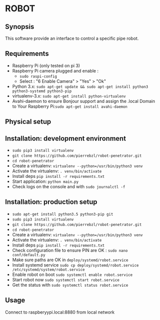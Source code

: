 # ROBOT

## Synopsis

This software provide an interface to control a specific pipe robot.

## Requirements

 * Raspberry Pi (only tested on pi 3)
 * Raspberry Pi camera plugged and enable :
   * `sudo raspi-config`
   * Select : "6 Enable Camera" > "Yes" > "Ok"
 * Python 3.x: `sudo apt-get update && sudo apt-get install python3 python3-systemd python3-pip`
 * virtualenv-3.x: `sudo apt-get install python-virtualenv`
 * Avahi-daemon to ensure Bonjour support and assign the .local Domain to Your Raspberry Pi:`sudo apt-get install avahi-daemon`

## Physical setup

## Installation: development environment

  * `sudo pip3 install virtualenv`
  * `git clone https://github.com/pierrebzl/robot-penetrator.git`
  * `cd robot-penetrator`
  * Create a virtualenv: `virtualenv --python=/usr/bin/python3 venv`
  * Activate the virtualenv: `. venv/bin/activate`
  * Install deps `pip install -r requirements.txt`
  * Start application: `python main.py`
  * Check logs on the console and with `sudo journalctl -f`

## Installation: production setup

  * `sudo apt-get install python3.5 python3-pip git`
  * `sudo pip3 install virtualenv`
  * `git clone https://github.com/pierrebzl/robot-penetrator.git`
  * `cd robot-penetrator`
  * Create a virtualenv: `virtualenv --python=/usr/bin/python3 venv`
  * Activate the virtualenv: `. venv/bin/activate`
  * Install deps `pip install -r requirements.txt`
  * Check configuration file to ensure PIN are OK : `sudo nano conf/default.py`
  * Make sure paths are OK in `deploy/systemd/robot.service`
  * Install systemd service `sudo cp deploy/systemd/robot.service /etc/systemd/system/robot.service`
  * Enable robot on boot `sudo systemctl enable robot.service`
  * Start robot now `sudo systemctl start robot.service`
  * Get the status with `sudo systemctl status robot.service`

## Usage

Connect to raspberyypi.local:8880 from local network
